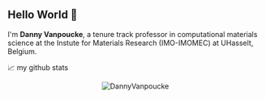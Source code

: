## Hello World 👋
I'm **Danny Vanpoucke**, a tenure track professor in computational materials science at the Instute for Materials Research (IMO-IMOMEC) at UHasselt, Belgium. 




<!--
**DannyVanpoucke/DannyVanpoucke** is a ✨ _special_ ✨ repository because its `README.md` (this file) appears on your GitHub profile.

Here are some ideas to get you started:

- 🔭 I’m currently working on ...
- 🌱 I’m currently learning ...
- 👯 I’m looking to collaborate on ...
- 🤔 I’m looking for help with ...
- 💬 Ask me about ...
- 📫 How to reach me: ...
- 😄 Pronouns: ...
- ⚡ Fun fact: ...
-->

📈 my github stats

<p align="center"> <img src="https://github-readme-stats.vercel.app/api?username=DannyVanpoucke&show_icons=true&theme=gotham" alt="DannyVanpoucke" />
